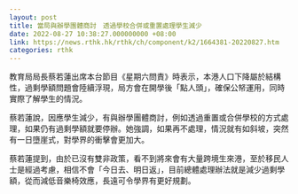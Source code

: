 ```yaml
---
layout: post
title: 當局與辦學團體商討　透過學校合併或重置處理學生減少
date: 2022-08-27 10:38:27.000000000 +08:00
link: https://news.rthk.hk/rthk/ch/component/k2/1664381-20220827.htm
categories: rthk
---
```


教育局局長蔡若蓮出席本台節目《星期六問責》時表示，本港人口下降屬於結構性，過剩學額問題會陸續浮現，局方會在開學後「點人頭」，確保公帑運用，同時實際了解學生的情況。

蔡若蓮說，因應學生減少，有與辦學團體商討，例如透過重置或合併學校的方式處理，如果仍有過剩學額就要停辦。她強調，如果再不處理，情況就有如斜坡，突然有一日墮崖式，對學界的衝擊會更加大。

蔡若蓮提到，由於已沒有雙非政策，看不到將來會有大量跨境生來港，至於移民人士是經過考慮，相信不會「今日去、明日返」，目前總體處理辦法就是減少過剩學額，從而減低音樂椅效應，長遠可令學界有更好規劃。
